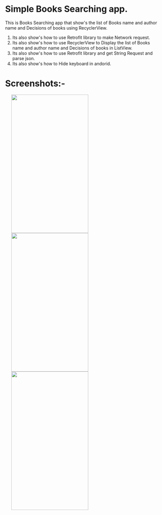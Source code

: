 # Simple Books Searching app.

This is Books Searching app that show's the list of Books name and author name and Decisions of books using RecyclerView.

1. Its also show's how to use Retrofit library to make Network request.
2. Its also show's how to use RecyclerView to Display the list of Books name and author name and Decisions of books in ListView.
3. Its also show's how to use Retrofit library and get String Request and parse json.
4. Its also show's how to Hide keyboard in andorid.

# Screenshots:-

<img src="https://user-images.githubusercontent.com/62261376/103814456-5b183280-506a-11eb-8bb1-776f802736eb.jpg" width="250" height="450" hspace=20/><img src="https://user-images.githubusercontent.com/62261376/103814484-679c8b00-506a-11eb-8866-0c728856171d.jpg" width="250" height="450" hspace=20/><img src="https://user-images.githubusercontent.com/62261376/103814490-69664e80-506a-11eb-9a5e-addcc334dee5.jpg"  width="250" height="450" hspace=20/>
